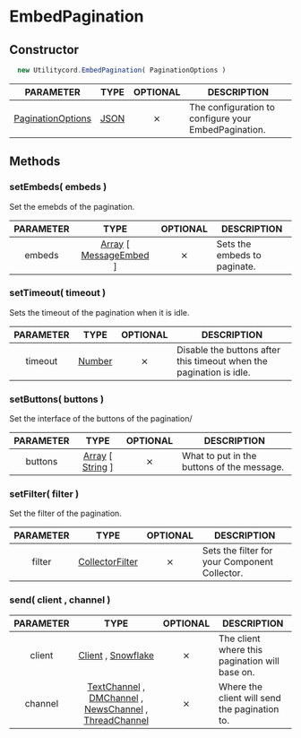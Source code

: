 # EmbedPagination

## Constructor
```javascript
  new Utilitycord.EmbedPagination( PaginationOptions )
```

| PARAMETER | TYPE | OPTIONAL | DESCRIPTION |
| :---: | :-----: | :-----: | ----------- |
| [PaginationOptions](/utilitycord/typedefs/paginationoptions) | [JSON](https://developer.mozilla.org/en-US/docs/Web/JavaScript/Reference/Global_Objects/JSON) | ⨯ | The configuration to configure your EmbedPagination. |

## Methods

### setEmbeds( embeds )
Set the emebds of the pagination.

| PARAMETER | TYPE | OPTIONAL | DESCRIPTION |
| :---: | :-----: | :-----: | ----------- |
| embeds | [Array](https://developer.mozilla.org/en-US/docs/Web/JavaScript/Reference/Global_Objects/Array/map) [ [MessageEmbed](https://discord.js.org/#/docs/discord.js/stable/class/MessageEmbed) ] | ⨯ | Sets the embeds to paginate. |

### setTimeout( timeout )
Sets the timeout of the pagination when it is idle.

| PARAMETER | TYPE | OPTIONAL | DESCRIPTION |
| :---: | :-----: | :-----: | ----------- |
| timeout | [Number](https://developer.mozilla.org/en-US/docs/Web/JavaScript/Reference/Global_Objects/Number) | ⨯ | Disable the buttons after this timeout when the pagination is idle. |

### setButtons( buttons )
Set the interface of the buttons of the pagination/

| PARAMETER | TYPE | OPTIONAL | DESCRIPTION |
| :---: | :-----: | :-----: | ----------- |
| buttons | [Array](https://developer.mozilla.org/en-US/docs/Web/JavaScript/Reference/Global_Objects/Array/map) [ [String](https://developer.mozilla.org/en-US/docs/Web/JavaScript/Reference/Global_Objects/String) ] | ⨯ | What to put in the buttons of the message. |

### setFilter( filter )
Set the filter of the pagination.

| PARAMETER | TYPE | OPTIONAL | DESCRIPTION |
| :---: | :-----: | :-----: | ----------- |
| filter | [CollectorFilter](https://discord.js.org/#/docs/discord.js/stable/typedef/CollectorFilter) | ⨯ | Sets the filter for your Component Collector. |

### send( client , channel )

| PARAMETER | TYPE | OPTIONAL | DESCRIPTION |
| :---: | :-----: | :-----: | ----------- |
| client | [Client](https://discord.js.org/#/docs/discord.js/stable/class/Client) , [Snowflake](https://discord.js.org/#/docs/discord.js/stable/typedef/Snowflake) | ⨯ | The client where this pagination will base on. |
| channel | [TextChannel](https://discord.js.org/#/docs/discord.js/stable/class/TextChannel) , [DMChannel](https://discord.js.org/#/docs/discord.js/stable/class/DMChannel) , [NewsChannel](https://discord.js.org/#/docs/discord.js/stable/class/NewsChannel) , [ThreadChannel](https://discord.js.org/#/docs/discord.js/stable/class/ThreadChannel) | ⨯ | Where the client will send the pagination to. |
